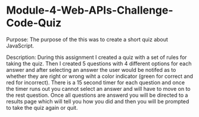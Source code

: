 # Module-4-Web-APIs-Challenge-Code-Quiz

Purpose: The purpose of the this was to create a short quiz about JavaScript.

Description: During this assignment I created a quiz with a set of rules for taking the quiz. Then I created 5 questions with 4 different options for each answer and after selecting an answer the user would be notifed as to whether they are right or wrong wiht a color indicator (green for correct and red for incorrect). There is a 15 second timer for each question and once the timer runs out you cannot select an answer and will have to move on to the rest question. Once all questions are answerd you will be directed to a results page which will tell you how you did and then you will be prompted to take the quiz again or quit.

